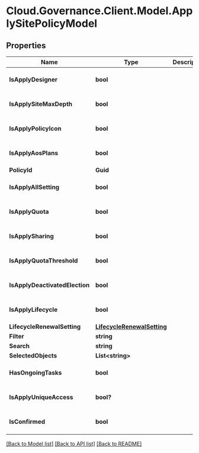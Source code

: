 # Cloud.Governance.Client.Model.ApplySitePolicyModel
## Properties

Name | Type | Description | Notes
------------ | ------------- | ------------- | -------------
**IsApplyDesigner** | **bool** |  | [optional] [default to false]
**IsApplySiteMaxDepth** | **bool** |  | [optional] [default to false]
**IsApplyPolicyIcon** | **bool** |  | [optional] [default to false]
**IsApplyAosPlans** | **bool** |  | [optional] [default to false]
**PolicyId** | **Guid** |  | [optional] 
**IsApplyAllSetting** | **bool** |  | [optional] [default to false]
**IsApplyQuota** | **bool** |  | [optional] [default to false]
**IsApplySharing** | **bool** |  | [optional] [default to false]
**IsApplyQuotaThreshold** | **bool** |  | [optional] [default to false]
**IsApplyDeactivatedElection** | **bool** |  | [optional] [default to false]
**IsApplyLifecycle** | **bool** |  | [optional] [default to false]
**LifecycleRenewalSetting** | [**LifecycleRenewalSetting**](LifecycleRenewalSetting.md) |  | [optional] 
**Filter** | **string** |  | [optional] 
**Search** | **string** |  | [optional] 
**SelectedObjects** | **List&lt;string&gt;** |  | [optional] 
**HasOngoingTasks** | **bool** |  | [optional] [default to false]
**IsApplyUniqueAccess** | **bool?** |  | [optional] [default to false]
**IsConfirmed** | **bool** |  | [optional] [default to false]

[[Back to Model list]](../README.md#documentation-for-models) [[Back to API list]](../README.md#documentation-for-api-endpoints) [[Back to README]](../README.md)

